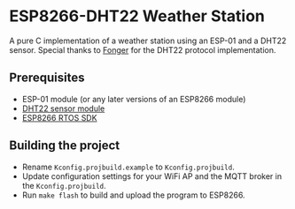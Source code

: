 # ESP8266-DHT22 Weather Station

A pure C implementation of a weather station using an ESP-01 and a DHT22 sensor. Special thanks to [Fonger](https://github.com/Fonger/ESP8266-RTOS-DHT) for the DHT22 protocol implementation.

## Prerequisites

 - ESP-01 module (or any later versions of an ESP8266 module)
 - [DHT22 sensor module](https://www.sparkfun.com/datasheets/Sensors/Temperature/DHT22.pdf)
 - [ESP8266 RTOS SDK](https://github.com/espressif/ESP8266_RTOS_SDK)

## Building the project

 - Rename `Kconfig.projbuild.example` to `Kconfig.projbuild`.
 - Update configuration settings for your WiFi AP and the MQTT broker in the `Kconfig.projbuild`.
 - Run `make flash` to build and upload the program to ESP8266.
